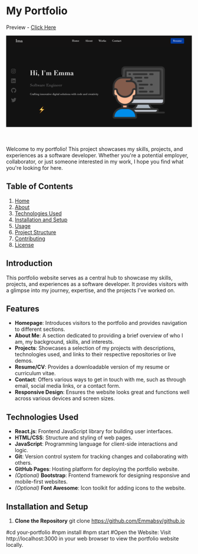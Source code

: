
# My Portfolio
Preview - [Click Here](https://Emmabsy.github.io/)
<br/>
<div align="center">
  <img alt="Homepage" src="public/portfolio.png" />
</div>
<br/>
<br/>

Welcome to my portfolio! This project showcases my skills, projects, and experiences as a software developer. Whether you're a potential employer, collaborator, or just someone interested in my work, I hope you find what you're looking for here.

## Table of Contents

1. [Home](#Home )
2. [About](#about)
3. [Technologies Used](#technologies-used)
4. [Installation and Setup](#installation-and-setup)
5. [Usage](#usage)
6. [Project Structure](#project-structure)
7. [Contributing](#contributing)
8. [License](#license)

## Introduction

This portfolio website serves as a central hub to showcase my skills, projects, and experiences as a software developer. It provides visitors with a glimpse into my journey, expertise, and the projects I've worked on.

## Features

- **Homepage**: Introduces visitors to the portfolio and provides navigation to different sections.
- **About Me**: A section dedicated to providing a brief overview of who I am, my background, skills, and interests.
- **Projects**: Showcases a selection of my projects with descriptions, technologies used, and links to their respective repositories or live demos.
- **Resume/CV**: Provides a downloadable version of my resume or curriculum vitae.
- **Contact**: Offers various ways to get in touch with me, such as through email, social media links, or a contact form.
- **Responsive Design**: Ensures the website looks great and functions well across various devices and screen sizes.

## Technologies Used

- **React.js**: Frontend JavaScript library for building user interfaces.
- **HTML/CSS**: Structure and styling of web pages.
- **JavaScript**: Programming language for client-side interactions and logic.
- **Git**: Version control system for tracking changes and collaborating with others.
- **GitHub Pages**: Hosting platform for deploying the portfolio website.
- *(Optional)* **Bootstrap**: Frontend framework for designing responsive and mobile-first websites.
- *(Optional)* **Font Awesome**: Icon toolkit for adding icons to the website.

## Installation and Setup

1. **Clone the Repository**
git clone https://github.com/Emmabsy/github.io

#cd your-portfolio
#npm install
#npm start
#Open the Website: Visit http://localhost:3000 in your web browser to view the portfolio website locally.




